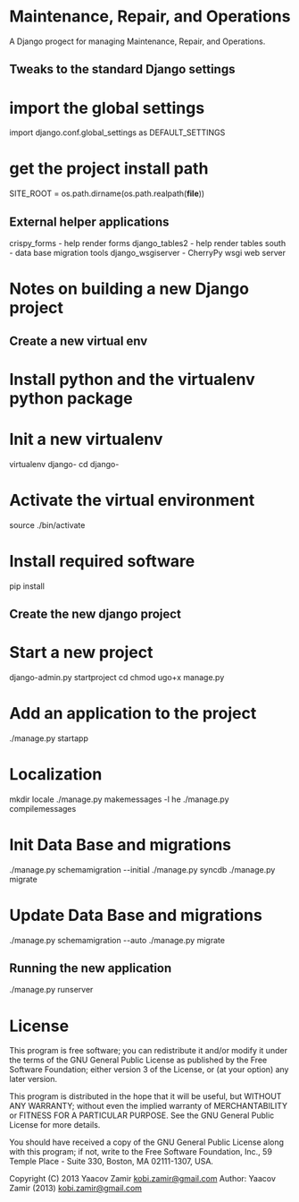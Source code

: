 Maintenance, Repair, and Operations
===================================

A Django progect for managing Maintenance, Repair, and Operations.

Tweaks to the standard Django settings
--------------------------------------

# import the global settings
import django.conf.global_settings as DEFAULT_SETTINGS

# get the project install path
SITE_ROOT = os.path.dirname(os.path.realpath(__file__))

External helper applications
----------------------------

crispy_forms - help render forms
django_tables2 - help render tables
south - data base migration tools
django_wsgiserver - CherryPy wsgi web server

Notes on building a new Django project
======================================

Create a new virtual env
------------------------

# Install python and the virtualenv python package

# Init a new virtualenv 
virtualenv django-<project-name>
cd django-<project-name>

# Activate the virtual environment
source ./bin/activate

# Install required software
pip install <requirements>

Create the new django project
-----------------------------

# Start a new project
django-admin.py startproject <project-name>
cd <project-name>
chmod ugo+x manage.py

# Add an application to the project
./manage.py startapp <app-name>

# Localization
mkdir locale
./manage.py makemessages -l he
./manage.py compilemessages

# Init Data Base and migrations
./manage.py schemamigration --initial <app-name>
./manage.py syncdb
./manage.py migrate

# Update Data Base and migrations
./manage.py schemamigration --auto <app-name>
./manage.py migrate

Running the new application
---------------------------

./manage.py runserver

License
=======

This program is free software; you can redistribute it and/or modify
it under the terms of the GNU General Public License as published by
the Free Software Foundation; either version 3 of the License, or
(at your option) any later version.

This program is distributed in the hope that it will be useful,
but WITHOUT ANY WARRANTY; without even the implied warranty of
MERCHANTABILITY or FITNESS FOR A PARTICULAR PURPOSE.  See the
GNU General Public License for more details.

You should have received a copy of the GNU General Public License
along with this program; if not, write to the Free Software
Foundation, Inc., 59 Temple Place - Suite 330, Boston, MA 02111-1307, USA.

Copyright (C) 2013 Yaacov Zamir <kobi.zamir@gmail.com>
Author: Yaacov Zamir (2013) <kobi.zamir@gmail.com>
